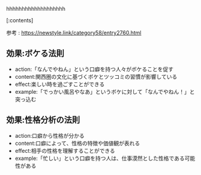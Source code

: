 

hhhhhhhhhhhhhhhhhhh
    
[:contents]

参考 : https://newstyle.link/category58/entry2760.html

## 効果:ボケる法則
- action:「なんでやねん」という口癖を持つ人々がボケることを促す
- content:関西圏の文化に基づくボケとツッコミの習慣が影響している
- effect:楽しい時を過ごすことができる
- example:「でっかい風呂やなあ」というボケに対して「なんでやねん！」と突っ込む

## 効果:性格分析の法則
- action:口癖から性格が分かる
- content:口癖によって、性格の特徴や価値観が表れる
- effect:相手の性格を理解することができる
- example:「忙しい」という口癖を持つ人は、仕事漠然とした性格である可能性がある

    